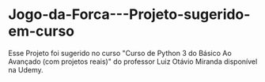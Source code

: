 # Jogo-da-Forca---Projeto-sugerido-em-curso
Esse Projeto foi sugerido no curso "Curso de Python 3 do Básico Ao Avançado (com projetos reais)" do professor Luiz Otávio Miranda disponível na Udemy.
